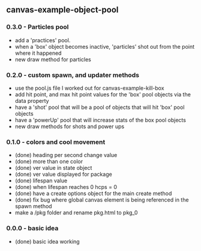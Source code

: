 ## canvas-example-object-pool

### 0.3.0 - Particles pool
* add a 'practices' pool.
* when a 'box' object becomes inactive, 'particles' shot out from the point where it happened
* new draw method for particles

### 0.2.0 - custom spawn, and updater methods
* use the pool.js file I worked out for canvas-example-kill-box
* add hit point, and max hit point values for the 'box' pool objects via the data property
* have a 'shot' pool that will be a pool of objects that will hit 'box' pool objects
* have a 'powerUp' pool that will increase stats of the box pool objects
* new draw methods for shots and power ups

### 0.1.0 - colors and cool movement
* (done) heading per second change value
* (done) more than one color
* (done) ver value in state object
* (done) ver value displayed for package
* (done) lifespan value
* (done) when lifespan reaches 0 hcps = 0
* (done) have a create options object for the main create method
* (done) fix bug where global canvas element is being referenced in the spawn method
* make a /pkg folder and rename pkg.html to pkg_0

### 0.0.0 - basic idea
* (done) basic idea working